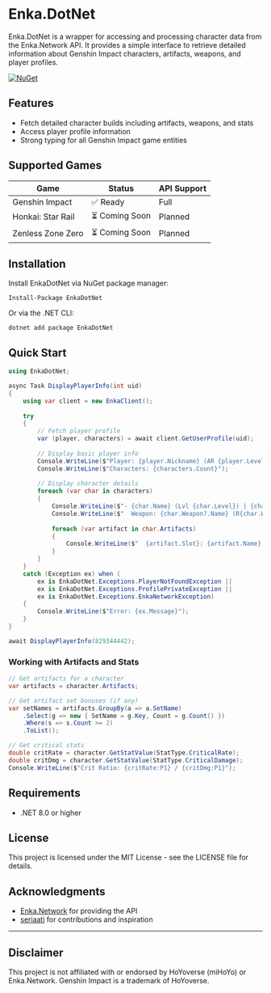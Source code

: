 ﻿# Enka.DotNet

Enka.DotNet is a wrapper for accessing and processing character data from the Enka.Network API. It provides a simple interface to retrieve detailed information about Genshin Impact characters, artifacts, weapons, and player profiles.

[![NuGet](https://img.shields.io/nuget/v/EnkaDotNet.svg)](https://www.nuget.org/packages/EnkaDotNet/)

## Features

- Fetch detailed character builds including artifacts, weapons, and stats
- Access player profile information
- Strong typing for all Genshin Impact game entities

## Supported Games

| Game              | Status         | API Support |
| ----------------- | -------------- | ----------- |
| Genshin Impact    | ✅ Ready       | Full        |
| Honkai: Star Rail | ⏳ Coming Soon | Planned     |
| Zenless Zone Zero | ⏳ Coming Soon | Planned     |

## Installation

Install EnkaDotNet via NuGet package manager:

```
Install-Package EnkaDotNet
```

Or via the .NET CLI:

```
dotnet add package EnkaDotNet
```

## Quick Start

```csharp
using EnkaDotNet;

async Task DisplayPlayerInfo(int uid)
{
    using var client = new EnkaClient();
    
    try
    {
        // Fetch player profile
        var (player, characters) = await client.GetUserProfile(uid);
        
        // Display basic player info
        Console.WriteLine($"Player: {player.Nickname} (AR {player.Level})");
        Console.WriteLine($"Characters: {characters.Count}");
        
        // Display character details
        foreach (var char in characters)
        {
            Console.WriteLine($"- {char.Name} (Lvl {char.Level}) | {char.Element}");
            Console.WriteLine($"  Weapon: {char.Weapon?.Name} (R{char.Weapon?.Refinement})");
            
            foreach (var artifact in char.Artifacts)
            {
                Console.WriteLine($"  {artifact.Slot}: {artifact.Name} - {artifact.MainStat}");
            }
        }
    }
    catch (Exception ex) when (
        ex is EnkaDotNet.Exceptions.PlayerNotFoundException ||
        ex is EnkaDotNet.Exceptions.ProfilePrivateException ||
        ex is EnkaDotNet.Exceptions.EnkaNetworkException)
    {
        Console.WriteLine($"Error: {ex.Message}");
    }
}

await DisplayPlayerInfo(829344442);
```

### Working with Artifacts and Stats

```csharp
// Get artifacts for a character
var artifacts = character.Artifacts;

// Get artifact set bonuses (if any)
var setNames = artifacts.GroupBy(a => a.SetName)
    .Select(g => new { SetName = g.Key, Count = g.Count() })
    .Where(s => s.Count >= 2)
    .ToList();

// Get critical stats
double critRate = character.GetStatValue(StatType.CriticalRate);
double critDmg = character.GetStatValue(StatType.CriticalDamage);
Console.WriteLine($"Crit Ratio: {critRate:P1} / {critDmg:P1}");
```

## Requirements

- .NET 8.0 or higher

## License

This project is licensed under the MIT License - see the LICENSE file for details.

## Acknowledgments

- [Enka.Network](https://enka.network/) for providing the API
- [seriaati](https://github.com/seriaati) for contributions and inspiration

---

## Disclaimer

This project is not affiliated with or endorsed by HoYoverse (miHoYo) or Enka.Network. Genshin Impact is a trademark of HoYoverse.
